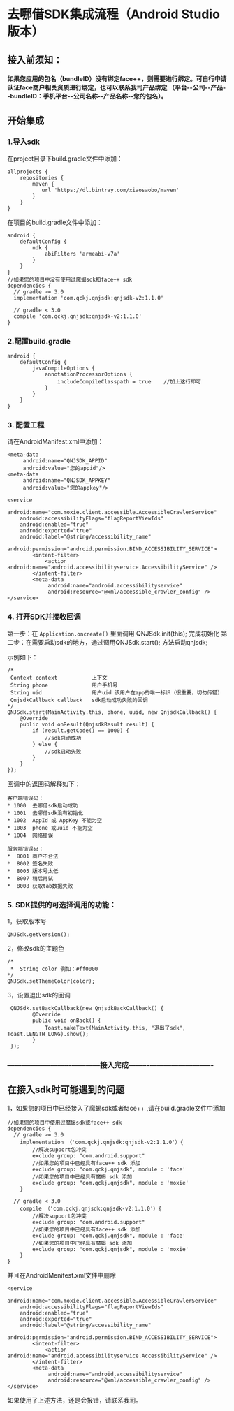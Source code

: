 # 去哪借SDK集成流程（Android Studio版本）



## 接入前须知：

#### 如果您应用的包名（bundleID）没有绑定face++，则需要进行绑定。可自行申请认证face商户相关资质进行绑定，也可以联系我司产品绑定 （平台--公司--产品--bundleID：手机平台--公司名称--产品名称--您的包名）。

## 开始集成

### 1.导入sdk

在project目录下build.gradle文件中添加：

    allprojects {
        repositories {
            maven {
               url 'https://dl.bintray.com/xiaosaobo/maven'
            }
        }
    }

在项目的build.gradle文件中添加：

    android {
        defaultConfig {
            ndk {
                abiFilters 'armeabi-v7a'
            }
        }
    }
    //如果您的项目中没有使用过魔蝎sdk和face++ sdk 
    dependencies {
      // gradle >= 3.0
      implementation 'com.qckj.qnjsdk:qnjsdk-v2:1.1.0'
    
      // gradle < 3.0
      compile 'com.qckj.qnjsdk:qnjsdk-v2:1.1.0'
    }

### 2.配置build.gradle

    android {
        defaultConfig {
            javaCompileOptions {
                annotationProcessorOptions {
                    includeCompileClasspath = true    //加上这行即可
                }
            }
        }
    }


### 3. 配置工程

请在AndroidManifest.xml中添加：

    <meta-data
         android:name="QNJSDK_APPID"
         android:value="您的appid"/>
    <meta-data
         android:name="QNJSDK_APPKEY"
         android:value="您的appkey"/>
    
    <service
        android:name="com.moxie.client.accessible.AccessibleCrawlerService"
        android:accessibilityFlags="flagReportViewIds"
        android:enabled="true"
        android:exported="true"
        android:label="@string/accessibility_name"
        android:permission="android.permission.BIND_ACCESSIBILITY_SERVICE">
            <intent-filter>
                <action android:name="android.accessibilityservice.AccessibilityService" />
            </intent-filter>
            <meta-data
                 android:name="android.accessibilityservice"
                 android:resource="@xml/accessible_crawler_config" />
    </service>


### 4. 打开SDK并接收回调

第一步：在 `Application.oncreate()` 里面调用 QNJSdk.init(this); 完成初始化
第二步：在需要启动sdk的地方，通过调用QNJSdk.start(); 方法启动qnjsdk;

示例如下：

    /*
     Context context           上下文
     String phone              用户手机号
     String uid                用户uid 该用户在app的唯一标识（很重要，切勿传错）
     QnjsdkCallback callback   sdk启动成功失败的回调
    */
    QNJSdk.start(MainActivity.this, phone, uuid, new QnjsdkCallback() {
        @Override
        public void onResult(QnjsdkResult result) {
            if (result.getCode() == 1000) {
                //sdk启动成功
            } else {
                //sdk启动失败
            }
        }
    });


回调中的返回码解释如下：

    客户端错误码：
    * 1000  去哪借sdk启动成功
    * 1001  去哪借sdk没有初始化
    * 1002  AppId 或 AppKey 不能为空
    * 1003  phone 或uuid 不能为空
    * 1004  网络错误
    
    服务端错误码：
    *  8001 商户不合法
    *  8002 签名失败
    *  8005 版本号太低
    *  8007 稍后再试
    *  8008 获取tab数据失败
    
### 5. SDK提供的可选择调用的功能：
    
1，获取版本号 

    QNJSdk.getVersion();
    
2，修改sdk的主题色

    /*
     *  String color 例如：#ff0000
    */
    QNJSdk.setThemeColor(color);
    
3，设置退出sdk的回调
    
     QNJSdk.setBackCallback(new QnjsdkBackCallback() {
            @Override
            public void onBack() {
                Toast.makeText(MainActivity.this, "退出了sdk", Toast.LENGTH_LONG).show();
            }
     });

### ————————–-————接入完成——–-————————–-



## 在接入sdk时可能遇到的问题

1，如果您的项目中已经接入了魔蝎sdk或者face++ ,请在build.gradle文件中添加

```
//如果您的项目中使用过魔蝎sdk或face++ sdk 
dependencies {
  // gradle >= 3.0
    implementation （'com.qckj.qnjsdk:qnjsdk-v2:1.1.0'）{
    	//解决support包冲突
    	exclude group: "com.android.support"
        //如果您的项目中已经具有face++ sdk 添加
        exclude group: "com.qckj.qnjsdk", module : 'face'
        //如果您的项目中已经具有魔蝎 sdk 添加
        exclude group: "com.qckj.qnjsdk", module : 'moxie'
    }

  // gradle < 3.0
    compile （'com.qckj.qnjsdk:qnjsdk-v2:1.1.0'）{
       	//解决support包冲突
    	exclude group: "com.android.support"
        //如果您的项目中已经具有face++ sdk 添加
        exclude group: "com.qckj.qnjsdk", module : 'face'
        //如果您的项目中已经具有魔蝎 sdk 添加
        exclude group: "com.qckj.qnjsdk", module : 'moxie'
    }
}

```

并且在AndroidMenifest.xml文件中删除

```
<service
	android:name="com.moxie.client.accessible.AccessibleCrawlerService"
    android:accessibilityFlags="flagReportViewIds"
    android:enabled="true"
    android:exported="true"
    android:label="@string/accessibility_name"
    android:permission="android.permission.BIND_ACCESSIBILITY_SERVICE">
    	<intent-filter>
    		<action android:name="android.accessibilityservice.AccessibilityService" />
        </intent-filter>
        <meta-data
             android:name="android.accessibilityservice"
             android:resource="@xml/accessible_crawler_config" />
</service>
```

如果使用了上述方法，还是会报错，请联系我司。